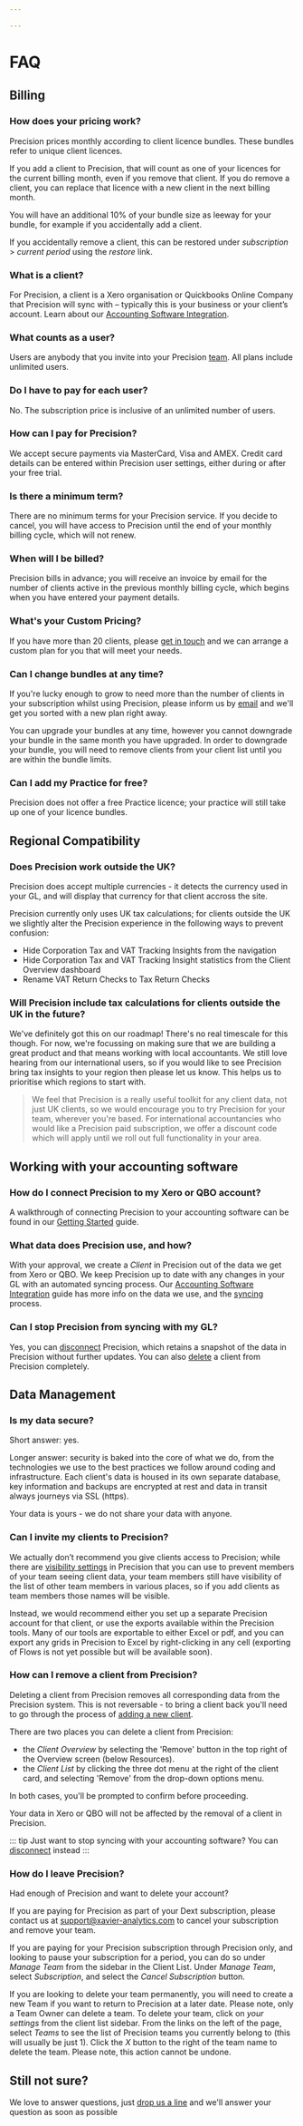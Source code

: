 ```yaml
---

---
```

# FAQ

## Billing

### How does your pricing work?

Precision prices monthly according to client licence bundles. These bundles refer to unique client licences. 

If you add a client to Precision, that will count as one of your licences for the current billing month, even if you remove that client. 
If you do remove a client, you can replace that licence with a new client in the next billing month. 

You will have an additional 10% of your bundle size as leeway for your bundle, for example if you accidentally add a client. 

If you accidentally remove a client, this can be restored under *subscription* > *current period* using the *restore* link.

### What is a client?

For Precision, a client is a Xero organisation or Quickbooks Online Company that Precision will sync with – typically this is your business or your client’s
 account. Learn about our [Accounting Software Integration](/xero-integration.md).

### What counts as a user?

Users are anybody that you invite into your Precision [team](/team-management.md). All plans include unlimited users.

### Do I have to pay for each user?

No. The subscription price is inclusive of an unlimited number of users.

### How can I pay for Precision?

We accept secure payments via MasterCard, Visa and AMEX. Credit card details can be entered within Precision user settings,
either during or after your free trial.

### Is there a minimum term?

There are no minimum terms for your Precision service. If you decide to cancel, you will have access to Precision until the
end of your monthly billing cycle, which will not renew.

### When will I be billed?

Precision bills in advance; you will receive an invoice by email for the number of clients active in the previous monthly billing cycle, which begins when you have entered your payment details.

### What's your Custom Pricing?

If you have more than 20 clients, please [get in touch](/contact-us.md) and we can arrange a custom plan for you that
will meet your needs.

### Can I change bundles at any time?

If you're lucky enough to grow to need more than the number of clients in your subscription whilst using Precision, please inform us by
[email](/contact-us.md) and we'll get you sorted with a new plan right away.

You can upgrade your bundles at any time, however you cannot downgrade your bundle in the same month you have upgraded.
In order to downgrade your bundle, you will need to remove clients from your client list until you are within the bundle limits. 

### Can I add my Practice for free?

Precision does not offer a free Practice licence; your practice will still take up one of your licence bundles. 

## Regional Compatibility

### Does Precision work outside the UK?

Precision does accept multiple currencies - it detects the currency used in your GL, and will display that currency for that client accross the site.

Precision currently only uses UK tax calculations; for clients outside the UK we slightly alter the Precision experience in the following ways to prevent confusion:

* Hide Corporation Tax and VAT Tracking Insights from the navigation
* Hide Corporation Tax and VAT Tracking Insight statistics from the Client Overview dashboard
* Rename VAT Return Checks to Tax Return Checks

### Will Precision include tax calculations for clients outside the UK in the future?

We've definitely got this on our roadmap! There's no real timescale for this though. For now, we're focussing on making sure that we are building a great product and
that means working with local accountants. We still love hearing from our international users, so if you would like to see Precision
bring tax insights to your region then please let us know. This helps us to prioritise which regions to start with.

> We feel that Precision is a really useful toolkit for any client data, not just UK clients, so we would encourage you to
> try Precision for your team, wherever you're based. For international accountancies who would like a Precision paid subscription, we offer
> a discount code which will apply until we roll out full functionality in your area.

## Working with your accounting software

### How do I connect Precision to my Xero or QBO account?

A walkthrough of connecting Precision to your accounting software can be found in our [Getting Started](/getting-started.md#adding-your-first-client) guide.

### What data does Precision use, and how?

With your approval, we create a _Client_ in Precision out of the data we get from Xero or QBO. We keep Precision up to date with any
changes in your GL with an automated syncing process. Our [Accounting Software Integration](/xero-integration.md#how-do-we-interact-with-xero)
guide has more info on the data we use, and the [syncing](/xero-integration.md#syncing) process.

### Can I stop Precision from syncing with my GL?

Yes, you can [disconnect](/xero-integration.md#managing-the-xero-connection) Precision, which retains a snapshot
of the data in Precision without further updates. You can also [delete](/faq.md#how-can-i-remove-a-client-from-xavier) a
client from Precision completely.

## Data Management

### Is my data secure?

Short answer: yes.

Longer answer: security is baked into the core of what we do, from the technologies we use to the best practices we
follow around coding and infrastructure. Each client's data is housed in its own separate database, key information
and backups are encrypted at rest and data in transit always journeys via SSL (https).

Your data is yours - we do not share your data with anyone.

### Can I invite my clients to Precision?

We actually don’t recommend you give clients access to Precision; while there are
[visibility settings](http://help.xavier-analytics.com/clients.html#client-visibility) in Precision that you can use to
prevent members of your team seeing client data, your team members still have visibility of the list of other team members
in various places, so if you add clients as team members those names will be visible.

Instead, we would recommend either you set up a separate Precision account for that client, or use the exports available
within the Precision tools. Many of our tools are exportable to either Excel or pdf, and you can export any grids in Precision
to Excel by right-clicking in any cell (exporting of Flows is not yet possible but will be available soon).

### How can I remove a client from Precision?

Deleting a client from Precision removes all corresponding data from the Precision system. This is not
reversable - to bring a client back you'll need to go through the process of
[adding a new client](/getting-started.md#adding-your-first-client).

There are two places you can delete a client from Precision: 
- the _Client Overview_ by selecting the 'Remove' button in the top right of the Overview screen (below Resources).
- the _Client List_ by clicking the three dot menu at the right of the client card, and selecting 'Remove' from the drop-down options menu.  

In both cases, you'll be prompted to confirm before proceeding.

Your data in Xero or QBO will not be affected by the removal of a client in Precision.

::: tip
Just want to stop syncing with your accounting software? You can [disconnect](/xero-integration.md#managing-the-xero-connection) instead
:::

### How do I leave Precision?

Had enough of Precision and want to delete your account? 

If you are paying for Precision as part of your Dext subscription, please contact us at support@xavier-analytics.com to cancel your subscription and remove your team. 

If you are paying for your Precision subscription through Precision only, and looking to pause your subscription for a period, you can do so under _Manage Team_ from the sidebar in the 
Client List. Under _Manage Team_, select _Subscription_, and select the _Cancel Subscription_ button.

If you are looking to delete your team permanently, you will need to create a new Team if you want to return to Precision at 
a later date. Please note, only a Team Owner can delete a team. To delete your team, click on _your settings_ from the client list sidebar. From the links on the left of the page, 
select _Teams_ to see the list of Precision teams you currently belong to (this will usually be just 1). Click the _X_ button 
to the right of the team name to delete the team. Please note, this action cannot be undone.   

## Still not sure?

We love to answer questions, just [drop us a line](/contact-us.md) and we'll answer your question as soon as possible

